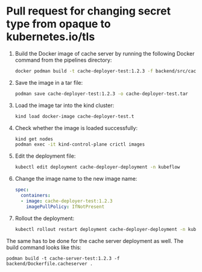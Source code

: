 # Pull request for changing secret type from opaque to kubernetes.io/tls
1. Build the Docker image of cache server by running the following Docker command from the pipelines directory:
    ```bash
    docker podman build -t cache-deployer-test:1.2.3 -f backend/src/cache/deployer/Dockerfile .
    ```
2. Save the image in a tar file:
    ```bash
    podman save cache-deployer-test:1.2.3 -o cache-deployer-test.tar
    ```
3. Load the image tar into the kind cluster:
    ```bash
    kind load docker-image cache-deployer-test.t
    ```
4. Check whether the image is loaded successfully:
    ```bash
    kind get nodes
    podman exec -it kind-control-plane crictl images
    ```
5. Edit the deployment file:
    ```bash
    kubectl edit deployment cache-deployer-deployment -n kubeflow
    ```
6. Change the image name to the new image name:
    ```yaml
    spec:
      containers:
      - image: cache-deployer-test:1.2.3
        imagePullPolicy: IfNotPresent
    ```
7. Rollout the deployment:
    ```bash
    kubectl rollout restart deployment cache-deployer-deployment -n kubeflow
    ```

The same has to be done for the cache server deployment as well.
The build command looks like this:
```
podman build -t cache-server-test:1.2.3 -f backend/Dockerfile.cacheserver .
```
